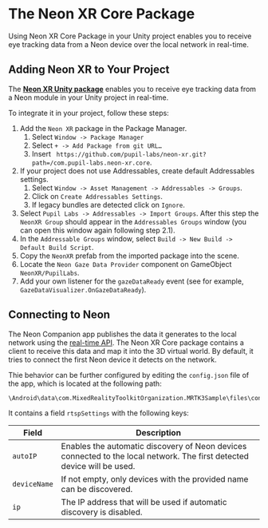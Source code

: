 # The Neon XR Core Package

Using Neon XR Core Package in your Unity project enables you to receive eye tracking data from a Neon device over the local network in real-time.

## Adding Neon XR to Your Project

The [**Neon XR Unity package**](https://github.com/pupil-labs/neon-xr) enables you to receive eye tracking data from a Neon module in your Unity project in real-time.

To integrate it in your project, follow these steps:

1. Add the `Neon XR` package in the Package Manager.
   1. Select `Window -> Package Manager`
   2. Select `+ -> Add Package from git URL…`
   3. Insert ` https://github.com/pupil-labs/neon-xr.git?path=/com.pupil-labs.neon-xr.core`.
1. If your project does not use Addressables, create default Addressables settings.
   1. Select `Window -> Asset Management -> Addressables -> Groups`.
   2. Click on `Create Addressables Settings`.
   3. If legacy bundles are detected click on `Ignore`.
1. Select `Pupil Labs -> Addressables -> Import Groups`. After this step the `NeonXR Group` should appear in the `Addressables Groups` window (you can open this window again following step 2.1).
1. In the `Addressable Groups` window, select `Build -> New Build -> Default Build Script`.
1. Copy the `NeonXR` prefab from the imported package into the scene.
1. Locate the `Neon Gaze Data Provider` component on GameObject `NeonXR/PupilLabs`.
1. Add your own listener for the `gazeDataReady` event (see for example, `GazeDataVisualizer.OnGazeDataReady`).

## Connecting to Neon

The Neon Companion app publishes the data it generates to the local network using the [real-time API](/real-time-api/tutorials/). The Neon XR Core package contains a client to receive this data and map it into the 3D virtual world. By default, it tries to connect the first Neon device it detects on the network.

Thie behavior can be further configured by editing the `config.json` file of the app, which is located at the following path:

```
\Android\data\com.MixedRealityToolkitOrganization.MRTK3Sample\files\config.json
```

It contains a field `rtspSettings` with the following keys:

| Field        | Description                                                                                                             |
| ------------ | ----------------------------------------------------------------------------------------------------------------------- |
| `autoIP`     | Enables the automatic discovery of Neon devices connected to the local network. The first detected device will be used. |
| `deviceName` | If not empty, only devices with the provided name can be discovered.                                                    |
| `ip`         | The IP address that will be used if automatic discovery is disabled.                                                    |
